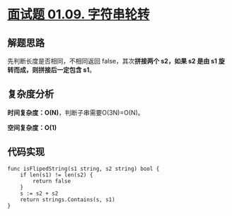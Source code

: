 # [面试题 01.09. 字符串轮转](https://leetcode-cn.com/problems/string-rotation-lcci/)

## 解题思路

先判断长度是否相同，不相同返回 false，其次**拼接两个 s2，如果 s2 是由 s1 旋转而成，则拼接后一定包含 s1**。

## 复杂度分析

**时间复杂度：O(N)**，判断子串需要O(3N)=O(N)。

**空间复杂度：O(1)** 

## 代码实现

```golang
func isFlipedString(s1 string, s2 string) bool {
	if len(s1) != len(s2) {
		return false
	}
	s := s2 + s2
	return strings.Contains(s, s1)
}
```